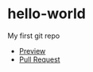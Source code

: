 # hello-world
My first git repo

- [Preview](https://marina-gerasymova.github.io/hello-world/)
- [Pull Request](https://github.com/marina-gerasymova/hello-world/pull/1/files)